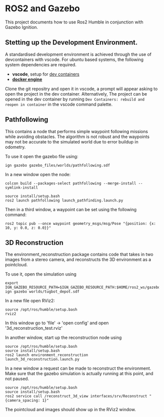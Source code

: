 # ROS2 and Gazebo
This project documents how to use Ros2 Humble in conjunction with Gazebo Ignition.

## Stetting up the Development Environment.
A standardised development environment is achieved through the use of devcontainers with vscode. For ubuntu based systems, the following system dependencies are required.
* **vscode**, setup for [dev containers](https://code.visualstudio.com/docs/devcontainers/containers)
* [**docker engine**](https://docs.docker.com/engine/install/ubuntu/)

Clone the git repositry and open it in vscode, a prompt will appear asking to open the project in the dev container. Alternatively, The project can be opened in the dev container by running ```Dev Containers: rebuild and reopen in container``` in the vscode command palette.


## Pathfollowing
This contains a node that performs simple waypoint following missions while avoiding obstacles. The algorithm is not robust and the waypoints may not be accurate to the simulated world due to error buildup in odometry. 

To use it open the gazebo file using:
```
ign gazebo gazebo_files/worlds/pathfollowing.sdf
```

In a new window open the node:
```
colcon build --packages-select pathfollowing --merge-install --symlink-install
```

```
source install/setup.bash
ros2 launch pathfollowing launch_pathfinding.launch.py
```

Then in a third window, a waypoint can be set using the following command:
```
ros2 topic pub --once waypoint geometry_msgs/msg/Pose "{position: {x: 10, y: 0.0, z: 0.0}}"
```



## 3D Reconstruction
The environment_reconstruction package contains code that takes in two images from a stereo camera, and reconstructs the 3D environment as a pointcloud. 

To use it, open the simulation using
```
export IGN_GAZEBO_RESOURCE_PATH=$IGN_GAZEBO_RESOURCE_PATH:$HOME/ros2_ws/gazebo_files/
ign gazebo worlds/tugbot_depot.sdf
```

In a new file open RViz2:
```
source /opt/ros/humble/setup.bash
rviz2 
```
In this window go to 'file' -> 'open config' and open '3d_reconstruction_test.rviz'

In another window, start up the reconstruction node using
```
source /opt/ros/humble/setup.bash
source install/setup.bash
ros2 launch environment_reconstruction launch_3d_reconstruction.launch.py
```

In a new window a request can be made to reconstruct the environment. Make sure that the gazebo simulation is actually running at this point, and not paused.
```
source /opt/ros/humble/setup.bash
source install/setup.bash
ros2 service call /reconstruct_3d_view interfaces/srv/Reconstruct "{camera_spacing: 1}"
```

The pointcloud and images should show up in the RViz2 window. 
